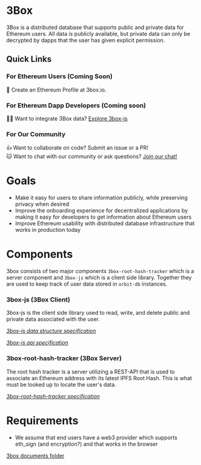 # 3Box
3Box is a distributed database that supports public and private data for Ethereum users. All data is publicly available, but private data can only be decrypted by dapps that the user has given explicit permission.

## Quick Links

### For Ethereum Users (Coming Soon)
👤 Create an Ethereum Profile at 3box.io.

### For Ethereum Dapp Developers (Coming soon)
👩‍💻 Want to integrate 3Box data? [Explore 3box-js](https://www.github.com/uport-project/3box-js)

### For Our Community
👍 Want to collaborate on code? Submit an issue or a PR!  
🐱 Want to chat with our community or ask questions? [Join our chat!](https://chat.uport.me/#/room/#3box:chat.uport.me)

# Goals
* Make it easy for users to share information publicly, while preserving privacy when desired
* Improve the onboarding experience for decentralized applications by making it easy for developers to get information about Ethereum users
* Improve Ethereum usability with distributed database infrastructure that works in production today

# Components
3box consists of two major components `3box-root-hash-tracker` which is a server component and `3box-js` which is a client side library. Together they are used to keep track of user data stored in `orbit-db` instances.

### 3box-js (3Box Client)
3box-js is the client side library used to read, write, and delete public and private data associated with the user.

[*3box-js data structure specification*](./3BOX-JS-DATA-STRUCTURE.md)

[*3box-js api specification*](./3BOX-JS-API.md)

### 3box-root-hash-tracker (3Box Server)
The root hash tracker is a server utilizing a REST-API that is used to associate an Ethereum address with its latest IPFS Root Hash. This is what must be looked up to locate the user's data.

[*3box-root-hash-tracker specification*](./3BOX-ROOT-HASH-TRACKER.md)

# Requirements
* We assume that end users have a web3 provider which supports eth_sign (and encryption?) and that works in the browser


[3box documents folder](https://drive.google.com/drive/folders/16lZWMVFLKLk2nAZJQ7xQyzHKZzK734Ov?usp=sharing)

